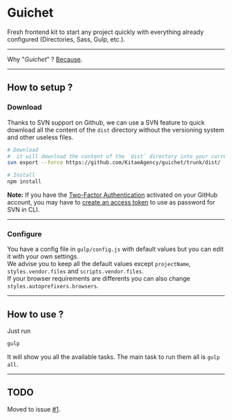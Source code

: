 # Guichet
Fresh frontend kit to start any project quickly with everything already configured (Directories, Sass, Gulp, etc.).

---

Why "*Guichet*" ? [Because](https://www.legifrance.gouv.fr/affichTexte.do;jsessionid=?cidTexte=JORFTEXT000029461191&dateTexte=&oldAction=dernierJO&categorieLien=id).

---

## How to setup ?

### Download

Thanks to SVN support on Github, we can use a SVN feature to quick download all the content of the `dist` directory without the versioning system and other useless files.

```bash
# Download
#  it will download the content of the `dist` directory into your current folder.
svn export --force https://github.com/KitaeAgency/guichet/trunk/dist/ ./

# Install
npm install
```

**Note:** If you have the [Two-Factor Authentication](https://help.github.com/articles/about-two-factor-authentication/) activated on your GitHub account, you may have to [create an access token](https://help.github.com/articles/creating-an-access-token-for-command-line-use/) to use as password for SVN in CLI.

---

### Configure

You have a config file in `gulp/config.js` with default values but you can edit it with your own settings.  
We advise you to keep all the default values except `projectName`, `styles.vendor.files` and `scripts.vendor.files`.  
If your browser requirements are differents you can also change `styles.autoprefixers.browsers`.  

---

## How to use ?

Just run  

```bash
gulp
```

It will show you all the available tasks. The main task to run them all is `gulp all`.

---

## TODO

Moved to issue [#1](https://github.com/KitaeAgency/guichet/issues/1).
